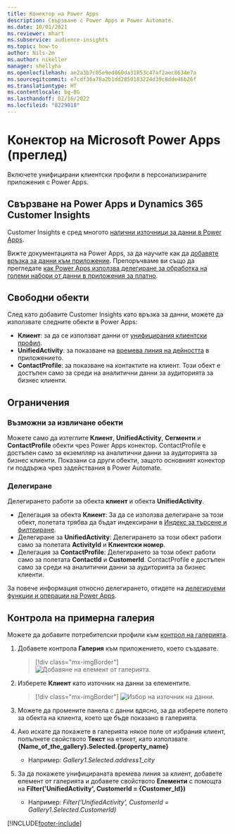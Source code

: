 ```yaml
---
title: Конектор на Power Apps
description: Свързване с Power Apps и Power Automate.
ms.date: 10/01/2021
ms.reviewer: mhart
ms.subservice: audience-insights
ms.topic: how-to
author: Nils-2m
ms.author: nikeller
manager: shellyha
ms.openlocfilehash: ae2a3b7c05e9ed860da31853c47af2aec8634e7a
ms.sourcegitcommit: e7cdf36a78a2b1dd2850183224d39c8dde46b26f
ms.translationtype: HT
ms.contentlocale: bg-BG
ms.lasthandoff: 02/16/2022
ms.locfileid: "8229018"
---
```

# <a name="microsoft-power-apps-connector-preview"></a>Конектор на Microsoft Power Apps (преглед)

Включете унифицирани клиентски профили в персонализираните приложения с Power Apps.

## <a name="connect-power-apps-and-dynamics-365-customer-insights"></a>Свързване на Power Apps и Dynamics 365 Customer Insights

Customer Insights е сред многото [налични източници за данни в Power Apps](/powerapps/maker/canvas-apps/working-with-data-sources).

Вижте документацията на Power Apps, за да научите как да [добавяте връзка за данни към приложение](/powerapps/maker/canvas-apps/add-data-connection). Препоръчваме ви също да прегледате [как Power Apps използва делегиране за обработка на големи набори от данни в приложения за платно](/powerapps/maker/canvas-apps/delegation-overview).

## <a name="available-entities"></a>Свободни обекти

След като добавите Customer Insights като връзка за данни, можете да използвате следните обекти в Power Apps:

- **Клиент**: за да се използват данни от [унифицирания клиентски профил](customer-profiles.md).
- **UnifiedActivity**: за показване на [времева линия на дейността](activities.md) в приложението.
- **ContactProfile**: за показване на контактите на клиент. Този обект е достъпен само за среди на аналитични данни за аудиторията за бизнес клиенти.

## <a name="limitations"></a>Ограничения

### <a name="retrievable-entities"></a>Възможни за извличане обекти

Можете само да изтеглите **Клиент**, **UnifiedActivity**, **Сегменти** и **ContactProfile** обекти чрез Power Apps конектор. ContactProfile е достъпен само за екземпляр на аналитични данни за аудиторията за бизнес клиенти. Показани са други обекти, защото основният конектор ги поддържа чрез задействания в Power Automate.

### <a name="delegation"></a>Делегиране

Делегирането работи за обекта **клиент** и обекта **UnifiedActivity**. 

- Делегация за обекта **Клиент**: За да се използва делегиране за този обект, полетата трябва да бъдат индексирани в [Индекс за търсене и филтриране](search-filter-index.md).  
- Делегиране за **UnifiedActivity**: Делегирането за този обект работи само за полетата **ActivityId** и **Клиентски номер**.  
- Делегация за **ContactProfile**: Делегирането за този обект работи само за полетата **ContactId** и **CustomerId**. ContactProfile е достъпен само за среди на аналитични данни за аудиторията за бизнес клиенти.

За повече информация относно делегирането, отидете на [делегируеми функции и операции на Power Apps](/powerapps/maker/canvas-apps/delegation-overview). 

## <a name="example-gallery-control"></a>Контрола на примерна галерия

Можете да добавите потребителски профили към [контрол на галерията](/powerapps/maker/canvas-apps/add-gallery).

1. Добавете контрола **Галерия** към приложението, което създавате.

    > [!div class="mx-imgBorder"]
    > ![Добавяне на елемент от галерията.](media/connector-powerapps9.png "Добавяне на елемент от галерията.")

2. Изберете **Клиент** като източник на данни за елементите.

    > [!div class="mx-imgBorder"]
    > ![Избор на източник на данни.](media/choose-datasource-powerapps.png "Избор на източник на данни.")

3. Можете да промените панела с данни вдясно, за да изберете полето за обекта на клиента, което ще бъде показано в галерията.

4. Ако искате да покажете в галерията някое поле от избрания клиент, попълнете свойството **Текст** на етикет, като използвате **{Name_of_the_gallery}.Selected.{property_name}**  
    - Например: _Gallery1.Selected.address1_city_

5. За да покажете унифицираната времева линия за клиент, добавете елемент от галерията и добавете свойството **Елементи** с помощта на **Filter('UnifiedActivity', CustomerId = {Customer_Id})**  
    - Например: _Filter('UnifiedActivity', CustomerId = Gallery1.Selected.CustomerId)_


[!INCLUDE[footer-include](../includes/footer-banner.md)]
